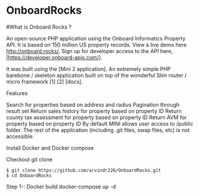 # OnboardRocks
#What is Onboard Rocks ?

An open-source PHP application using the Onboard Informatics Property API. It is based on 150 million US property records. View a live demo here http://onboard.rocks/, Sign up for developer access to the API here, [https://developer.onboard-apis.com/].

It was built using the [Mini 2 application]. An extremely simple PHP barebone / skeleton application built on top of the wonderful Slim router / micro framework [1] [2] [docs].

Features

Search for properties based on address and radius
Pagination through result set
Return sales history for property based on property ID
Return county tax assessment for property based on property ID
Return AVM for property based on property ID
By default MINI allows user access to /public folder. The rest of the application (including .git files, swap files, etc) is not accessible.

Install Docker and Docker compose

Checkout git clone 

	$ git clone https://github.com/arvindr226/OnboardRocks.git
	$ cd OnboardRocks

Step 1-: Docker build 
		docker-compose up -d
